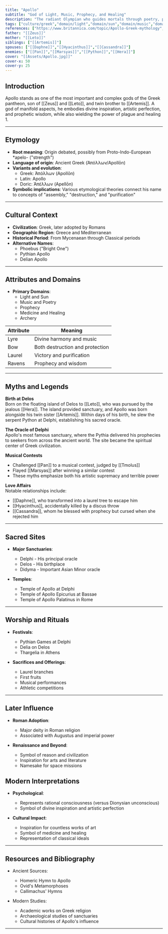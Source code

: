 ```yaml
---
title: "Apollo"
subtitle: "God of Light, Music, Prophecy, and Healing"
description: "The radiant Olympian who guides mortals through poetry, prophecy, and medicine, while wielding the power of the sun"
tags: ["culture/greek","domain/light","domain/sun","domain/music","domain/prophecy","domain/healing","domain/archery","trait/male","trait/olympian"]
references: ["https://www.britannica.com/topic/Apollo-Greek-mythology","https://www.theoi.com/Olympios/Apollon.html","https://www.greekmythology.com/Olympians/Apollo/apollo.html"]
father: "[[Zeus]]"
mother: "[[Leto]]"
siblings: ["[[Artemis]]"]
spouses: ["[[Daphne]]","[[Hyacinthus]]","[[Cassandra]]"]
enemies: ["[[Pan]]","[[Marsyas]]","[[Python]]","[[Hera]]"]
cover: "[[Assets/Apollo.jpg]]"
cover-x: 50
cover-y: 25
---
```

## Introduction
Apollo stands as one of the most important and complex gods of the Greek pantheon, son of [[Zeus]] and [[Leto]], and twin brother to [[Artemis]]. A god of manifold aspects, he embodies divine inspiration, artistic perfection, and prophetic wisdom, while also wielding the power of plague and healing <mcreference link="https://www.britannica.com/topic/Apollo-Greek-mythology" index="1">1</mcreference>.

---

## Etymology

- **Root meaning**: Origin debated, possibly from Proto-Indo-European *apelo- ("strength")
- **Language of origin**: Ancient Greek (Ἀπόλλων/Apollōn)
- **Variants and evolution**:
  - Greek: Ἀπόλλων (Apollōn)
  - Latin: Apollo
  - Doric: Ἀπέλλων (Apellōn)
- **Symbolic implications**: Various etymological theories connect his name to concepts of "assembly," "destruction," and "purification"

---

## Cultural Context

- **Civilization**: Greek, later adopted by Romans
- **Geographic Region**: Greece and Mediterranean
- **Historical Period**: From Mycenaean through Classical periods
- **Alternative Names**:
  - Phoebus ("Bright One")
  - Pythian Apollo
  - Delian Apollo

---

## Attributes and Domains

- **Primary Domains**:
  - Light and Sun
  - Music and Poetry
  - Prophecy
  - Medicine and Healing
  - Archery

| Attribute | Meaning |
|-----------|----------|
| Lyre | Divine harmony and music |
| Bow | Both destruction and protection |
| Laurel | Victory and purification |
| Ravens | Prophecy and wisdom |

---

## Myths and Legends

**Birth at Delos**  
Born on the floating island of Delos to [[Leto]], who was pursued by the jealous [[Hera]]. The island provided sanctuary, and Apollo was born alongside his twin sister [[Artemis]]. Within days of his birth, he slew the serpent Python at Delphi, establishing his sacred oracle.

**The Oracle of Delphi**  
Apollo's most famous sanctuary, where the Pythia delivered his prophecies to seekers from across the ancient world. The site became the spiritual center of Greek civilization.

**Musical Contests**  
- Challenged [[Pan]] to a musical contest, judged by [[Tmolus]]
- Flayed [[Marsyas]] after winning a similar contest
- These myths emphasize both his artistic supremacy and terrible power

**Love Affairs**  
Notable relationships include:
- [[Daphne]], who transformed into a laurel tree to escape him
- [[Hyacinthus]], accidentally killed by a discus throw
- [[Cassandra]], whom he blessed with prophecy but cursed when she rejected him

---

## Sacred Sites

- **Major Sanctuaries**:
  - Delphi - His principal oracle
  - Delos - His birthplace
  - Didyma - Important Asian Minor oracle
  
- **Temples**:
  - Temple of Apollo at Delphi
  - Temple of Apollo Epicurius at Bassae
  - Temple of Apollo Palatinus in Rome

---

## Worship and Rituals

- **Festivals**:
  - Pythian Games at Delphi
  - Delia on Delos
  - Thargelia in Athens
  
- **Sacrifices and Offerings**:
  - Laurel branches
  - First fruits
  - Musical performances
  - Athletic competitions

---

## Later Influence

- **Roman Adoption**:
  - Major deity in Roman religion
  - Associated with Augustus and imperial power
  
- **Renaissance and Beyond**:
  - Symbol of reason and civilization
  - Inspiration for arts and literature
  - Namesake for space missions

## Modern Interpretations

- **Psychological**:
  - Represents rational consciousness (versus Dionysian unconscious)
  - Symbol of divine inspiration and artistic perfection

- **Cultural Impact**:
  - Inspiration for countless works of art
  - Symbol of medicine and healing
  - Representation of classical ideals

---

## Resources and Bibliography

- Ancient Sources:
  - Homeric Hymn to Apollo
  - Ovid's Metamorphoses
  - Callimachus' Hymns
  
- Modern Studies:
  - Academic works on Greek religion
  - Archaeological studies of sanctuaries
  - Cultural histories of Apollo's influence

---